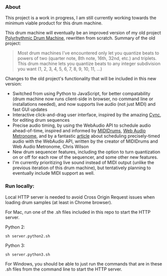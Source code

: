 ### About

This project is a work in progress, I am still currently working towards the minimum viable product for this drum machine.

This drum machine will eventually be an improved version of my old project [Polyrhythmic Drum Machine](https://github.com/adamcogen/drum-machine-py-poc), rewritten from scratch. Summary of the old project:

> Most drum machines I've encountered only let you quantize beats to powers of two (quarter note, 8th note, 16th, 32nd, etc.) and triplets. This drum machine lets you quantize beats to any integer subdivision you want (1, 2, 3, 4, 5, 6, 7, 8, 9, 10, 11, ...)

 Changes to the old project's functionality that will be included in this new version:

 - Switched from using Python to JavaScript, for better compatability (drum machine now runs client-side in browser, no command line or installations needed), and now supports live audio (not just MIDI) and fast GUI updates
 - Interactive click-and-drag user interface, inspired by the amazing [Cync](https://github.com/tiburzi/cync), for editing drum sequences
 - Precise audio timing, by using the WebAudio API to schedule audio ahead-of-time, inspired and informed by [MIDIDrums](https://github.com/cwilso/MIDIDrums), [Web Audio Metronome](https://github.com/cwilso/metronome), and by a fantastic [article](https://www.html5rocks.com/en/tutorials/audio/scheduling/) about scheduling precisely-timed audio with the WebAudio API, written by the creator of MIDIDrums and Web Audio Metronome, Chris Wilson
 - New drum sequencer features, including the option to turn quantization on or off for each row of the sequencer, and some other new features.
 - I'm currently prioritizing live sound instead of MIDI output (unlike the previous iteration of this drum machine), but tentatively planning to eventually include MIDI support as well.

### Run locally:

Local HTTP server is needed to avoid Cross Origin Request issues when loading drum samples (at least in Chrome browser).

For Mac, run one of the .sh files included in this repo to start the HTTP server.

Python 2:
```
sh server.python2.sh
```

Python 3:
```
sh server.python3.sh
```

For Windows, you should be able to just run the commands that are in these .sh files from the command line to start the HTTP server.

